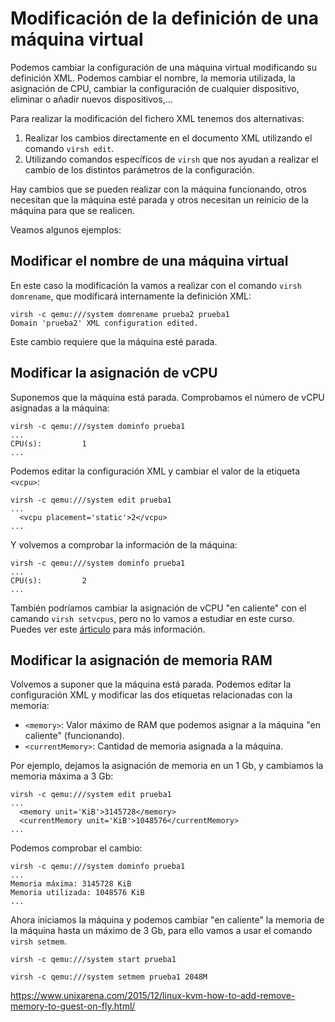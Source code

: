 # Modificación de la definición de una máquina virtual

Podemos cambiar la configuración de una máquina virtual modificando su definición XML. Podemos cambiar el nombre, la memoria utilizada, la asignación de CPU, cambiar la configuración de cualquier dispositivo, eliminar o añadir nuevos dispositivos,...

Para realizar la modificación del fichero XML tenemos dos alternativas:

1. Realizar los cambios directamente en el documento XML utilizando el comando `virsh edit`.
2. Utilizando comandos específicos de `virsh` que nos ayudan a realizar el cambio de los distintos parámetros de la configuración.

Hay cambios que se pueden realizar con la máquina funcionando, otros necesitan que la máquina esté parada y otros necesitan un reinicio de la máquina para que se realicen.

Veamos algunos ejemplos:

## Modificar el nombre de una máquina virtual

En este caso la modificación la vamos a realizar con el comando `virsh domrename`, que modificará internamente la definición XML:

```
virsh -c qemu:///system domrename prueba2 prueba1
Domain 'prueba2' XML configuration edited.
```

Este cambio requiere que la máquina esté parada.

## Modificar la asignación de vCPU

Suponemos que la máquina está parada. Comprobamos el número de vCPU asignadas a la máquina:

```
virsh -c qemu:///system dominfo prueba1
...
CPU(s):         1
...
```

Podemos editar la configuración XML y cambiar el valor de la etiqueta `<vcpu>`:

```
virsh -c qemu:///system edit prueba1
...
  <vcpu placement='static'>2</vcpu>
...
```

Y volvemos a comprobar la información de la máquina:

```
virsh -c qemu:///system dominfo prueba1
...
CPU(s):         2
...
```

También podríamos cambiar la asignación de vCPU "en caliente" con el camando `virsh setvcpus`, pero no lo vamos a estudiar en este curso. Puedes ver este [árticulo](https://www.unixarena.com/2015/12/linux-kvm-how-to-add-remove-vcpu-to-guest-on-fly.html/) para más información.

## Modificar la asignación de memoria RAM

Volvemos a suponer que la máquina está parada. Podemos editar la configuración XML y modificar las dos etiquetas relacionadas con la memoria:

* `<memory>`: Valor máximo de RAM que podemos asignar a la máquina "en caliente" (funcionando).
* `<currentMemory>`: Cantidad de memoria asignada a la máquina.

Por ejemplo, dejamos la asignación de memoria en un 1 Gb, y cambiamos la memoria máxima a 3 Gb:

```
virsh -c qemu:///system edit prueba1
...
  <memory unit='KiB'>3145728</memory>
  <currentMemory unit='KiB'>1048576</currentMemory>
...
```

Podemos comprobar el cambio:

```
virsh -c qemu:///system dominfo prueba1
...
Memoria máxima: 3145728 KiB
Memoria utilizada: 1048576 KiB
...
```

Ahora iniciamos la máquina y podemos cambiar "en caliente" la memoria de la máquina hasta un máximo de 3 Gb, para ello vamos a usar el comando `virsh setmem`.

```
virsh -c qemu:///system start prueba1

virsh -c qemu:///system setmem prueba1 2048M
```

https://www.unixarena.com/2015/12/linux-kvm-how-to-add-remove-memory-to-guest-on-fly.html/
